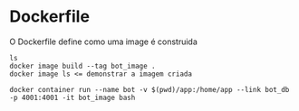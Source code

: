 # Dockerfile

O Dockerfile define como uma image é construida

```
ls
docker image build --tag bot_image .
docker image ls <= demonstrar a imagem criada
```

```
docker container run --name bot -v $(pwd)/app:/home/app --link bot_db -p 4001:4001 -it bot_image bash
```
